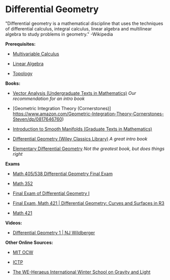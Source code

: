 # Differential Geometry

"Differential geometry is a mathematical discipline that uses the techniques of differential calculus, integral calculus, linear algebra and multilinear algebra to study problems in geometry." -Wikipedia

**Prerequisites:**

* [Multivariable Calculus](https://github.com/BibliographiesProject/Bibliographies/blob/master/Math/MultivariableCalculus.md)

* [Linear Algebra](https://github.com/BibliographiesProject/Bibliographies/blob/master/Math/LinearAlgebra.md)

* [Topology](https://github.com/BibliographiesProject/Bibliographies/blob/master/Math/Topology.md)

**Books:**

* [Vector Analysis (Undergraduate Texts in Mathematics)](https://www.amazon.com/Vector-Analysis-Undergraduate-Texts-Mathematics/dp/0387986499) *Our recommendation for an intro book*

* [Geometric Integration Theory (Cornerstones)] https://www.amazon.com/Geometric-Integration-Theory-Cornerstones-Steven/dp/0817646760)

* [Introduction to Smooth Manifolds (Graduate Texts in Mathematics)](https://www.amazon.com/Introduction-Smooth-Manifolds-Graduate-Mathematics/dp/0387954481)

* [Differential Geometry (Wiley Classics Library)](https://www.amazon.com/Differential-Geometry-Wiley-Classics-Library/dp/0471504033) *A great intro book*

* [Elementary Differential Geometry](https://www.amazon.com/Elementary-Differential-Geometry-Christian-B%C3%A4r/dp/0521721490) *Not the greatest book, but does things right*

**Exams**

* [ Math 405/538 Differential Geometry Final Exam](https://www2.bc.edu/baris-coskunuzer/courses/math405_F13/Math405final_F13_key.pdf)

* [Math 352](http://faculty.bard.edu/belk/math352/)

* [Final Exam of Differential Geometry I ](http://web.ntnu.edu.tw/~494402345/differential_geometry/2008final_differential_geometry.pdf)

* [Final Exam, Math 421 | Differential Geometry: Curves and Surfaces in R3](http://www.professorbray.net/Teaching/421/2018/2013Final.pdf)

* [Math 421](https://services.math.duke.edu/~bray/Courses/421/2016/Math421.html)

**Videos:**

* [Differential Geometry 1 | NJ Wildberger](https://www.youtube.com/watch?v=_mvjOoTieTk&list=PLIljB45xT85DWUiFYYGqJVtfnkUFWkKtP)


**Other Online Sources:**

* [MIT OCW](https://ocw.mit.edu/courses/mathematics/18-950-differential-geometry-fall-2008/)

* [ICTP](https://www.youtube.com/watch?v=tKnBj7B2PSg&list=PLCc9vhgj7wo6NfivSen6Wok67jcfLX4vO)

* [The WE-Heraeus International Winter School on Gravity and Light](https://www.youtube.com/watch?v=7G4SqIboeig&list=PLtku678e9yj725K6hjLqKhJ854nTWWR5e)
